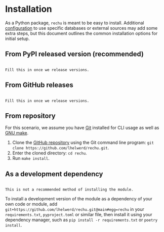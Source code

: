# Installation

As a Python package, `rechu` is meant to be easy to install. Additional 
[configuration](configuration.md) to use specific databases or external sources 
may add some extra steps, but this document outlines the common installation 
options for initial setup.

## From PyPI released version (recommended)

```{todo}

Fill this in once we release versions.
```

## From GitHub releases

```{todo}

Fill this in once we release versions.
```

## From repository

For this scenario, we assume you have [Git](https://git-scm.com/) installed for 
CLI usage as well as [GNU make](https://www.gnu.org/software/make/).

1. Clone the [GitHub repository](https://github.com/lhelwerd/rechu) using the 
   Git command line program: `git clone https://github.com/lhelwerd/rechu.git`.
2. Enter the cloned directory: `cd rechu`.
3. Run `make install`.

## As a development dependency

```{warning}

This is not a recommended method of installing the module.
```

To install a development version of the module as a dependency of your own code 
or module, add `git+https://github.com/lhelwerd/rechu.git@main#egg=rechu` in 
your `requirements.txt`, `pyproject.toml` or similar file, then install it 
using your dependency manager, such as `pip install -r requirements.txt` or 
`poetry install`.
